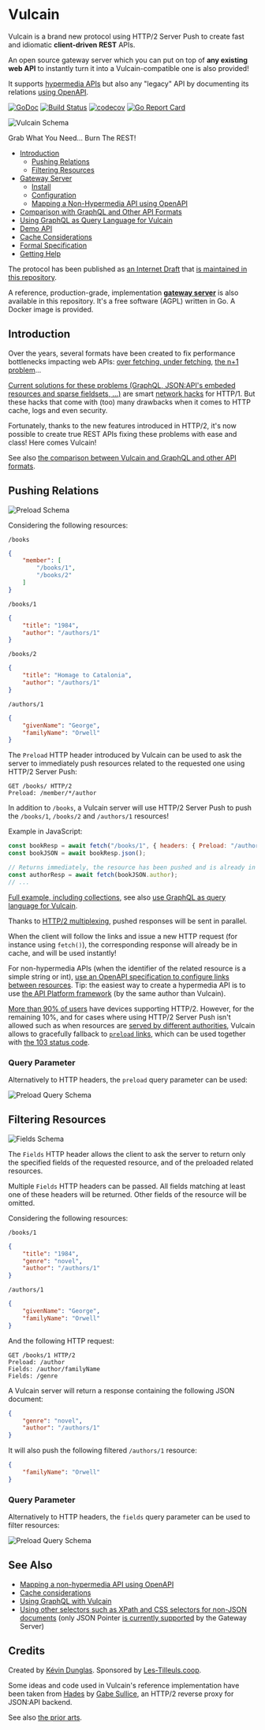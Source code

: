 # Vulcain

Vulcain is a brand new protocol using HTTP/2 Server Push to create fast and idiomatic **client-driven REST** APIs.

An open source gateway server which you can put on top of **any existing web API** to instantly turn it into a Vulcain-compatible one is also provided!

It supports [hypermedia APIs](https://restfulapi.net/hateoas/) but also any "legacy" API by documenting its relations [using OpenAPI](docs/gateway/openapi.md).

[![GoDoc](https://godoc.org/github.com/dunglas/vulcain?status.svg)](https://godoc.org/github.com/dunglas/vulcain/gateway)
[![Build Status](https://github.com/dunglas/vulcain/workflows/CI/badge.svg)](https://github.com/dunglas/vulcain/actions)
[![codecov](https://codecov.io/gh/dunglas/vulcain/branch/master/graph/badge.svg)](https://codecov.io/gh/dunglas/vulcain)
[![Go Report Card](https://goreportcard.com/badge/github.com/dunglas/vulcain)](https://goreportcard.com/report/github.com/dunglas/vulcain)

![Vulcain Schema](schemas/preload+fields-header.png)

Grab What You Need... Burn The REST!

* [Introduction](#introduction)
  * [Pushing Relations](#pushing-relations)
  * [Filtering Resources](#filtering-resources)
* [Gateway Server](docs/gateway/)
  * [Install](docs/gateway/install.md)
  * [Configuration](docs/gateway/config.md)
  * [Mapping a Non-Hypermedia API using OpenAPI](docs/gateway/openapi.md)
* [Comparison with GraphQL and Other API Formats](docs/graphql.md)
* [Using GraphQL as Query Language for Vulcain](docs/graphql.md#using-graphql-as-query-language-for-vulcain)
* [Demo API](CONTRIBUTING.md)
* [Cache Considerations](docs/cache.md)
* [Formal Specification](spec/vulcain.md)
* [Getting Help](docs/help.md)

The protocol has been published as [an Internet Draft](https://datatracker.ietf.org/doc/draft-dunglas-vulcain/) that [is maintained in this repository](spec/vulcain.md).

A reference, production-grade, implementation [**gateway server**](docs/gateway/install.md) is also available in this repository.
It's a free software (AGPL) written in Go. A Docker image is provided.

## Introduction

Over the years, several formats have been created to fix performance bottlenecks impacting web APIs: [over fetching, under fetching](https://stackoverflow.com/a/44568365/1352334), [the n+1 problem](https://restfulapi.net/rest-api-n-1-problem/)...

[Current solutions for these problems (GraphQL, JSON:API's embeded resources and sparse fieldsets, ...)](docs/graphql.md) are smart [network hacks](https://apisyouwonthate.com/blog/lets-stop-building-apis-around-a-network-hack) for HTTP/1. But these hacks that come with (too) many drawbacks when it comes to HTTP cache, logs and even security.

Fortunately, thanks to the new features introduced in HTTP/2, it's now possible to create true REST APIs fixing these problems with ease and class! Here comes Vulcain!

See also [the comparison between Vulcain and GraphQL and other API formats](docs/graphql.md).

## Pushing Relations

![Preload Schema](schemas/preload-header.png)

Considering the following resources:

`/books`

```json
{
    "member": [
        "/books/1",
        "/books/2"
    ]
}
```

`/books/1`

```json
{
    "title": "1984",
    "author": "/authors/1"
}
```

`/books/2`

```json
{
    "title": "Homage to Catalonia",
    "author": "/authors/1"
}
```

`/authors/1`

```json
{
    "givenName": "George",
    "familyName": "Orwell"
}
```

The `Preload` HTTP header introduced by Vulcain can be used to ask the server to immediately push resources related to the requested one using HTTP/2 Server Push:

```http
GET /books/ HTTP/2
Preload: /member/*/author
```

In addition to `/books`, a Vulcain server will use HTTP/2 Server Push to push the `/books/1`, `/books/2` and `/authors/1` resources!

Example in JavaScript:

```javascript
const bookResp = await fetch("/books/1", { headers: { Preload: "/author" } });
const bookJSON = await bookResp.json();

// Returns immediately, the resource has been pushed and is already in the push cache
const authorResp = await fetch(bookJSON.author);
// ...
```

[Full example, including collections](fixtures/api/static/main.js), see also [use GraphQL as query language for Vulcain](docs/graphql.md#using-graphql-as-query-language-for-vulcain).

Thanks to [HTTP/2 multiplexing](https://stackoverflow.com/a/36519379/1352334), pushed responses will be sent in parallel.

When the client will follow the links and issue a new HTTP request (for instance using `fetch()`), the corresponding response will already be in cache, and will be used instantly!

For non-hypermedia APIs (when the identifier of the related resource is a simple string or int), [use an OpenAPI specification to configure links between resources](docs/gateway/openapi.md).
Tip: the easiest way to create a hypermedia API is to use [the API Platform framework](https://api-platform.com) (by the same author than Vulcain).

[More than 90% of users](https://caniuse.com/#feat=http2) have devices supporting HTTP/2. However, for the remaining 10%, and for cases where using HTTP/2 Server Push isn't allowed such as when resources are [served by different authorities](https://tools.ietf.org/html/rfc7540#section-10.1), Vulcain allows to gracefully fallback to [`preload` links](https://www.w3.org/TR/preload/), which can be used together with [the 103 status code](https://tools.ietf.org/html/rfc8297).

### Query Parameter

Alternatively to HTTP headers, the `preload` query parameter can be used:

![Preload Query Schema](schemas/preload-query.png)

## Filtering Resources

![Fields Schema](schemas/fields-header.png)

The `Fields` HTTP header allows the client to ask the server to return only the specified fields of the requested resource, and of the preloaded related resources.

Multiple `Fields` HTTP headers can be passed. All fields matching at least one of these headers will be returned. Other fields of the resource  will be omitted.

Considering the following resources:

`/books/1`

```json
{
    "title": "1984",
    "genre": "novel",
    "author": "/authors/1"
}
```

`/authors/1`

```json
{
    "givenName": "George",
    "familyName": "Orwell"
}
```

And the following HTTP request:

```http
GET /books/1 HTTP/2
Preload: /author
Fields: /author/familyName
Fields: /genre
```

A Vulcain server will return a response containing the following JSON document:

```json
{
    "genre": "novel",
    "author": "/authors/1"
}
```

It will also push the following filtered `/authors/1` resource:

```json
{
    "familyName": "Orwell"
}
```

### Query Parameter

Alternatively to HTTP headers, the `fields` query parameter can be used to filter resources:

![Preload Query Schema](schemas/fields-query.png)

## See Also

* [Mapping a non-hypermedia API using OpenAPI](docs/gateway/openapi.md)
* [Cache considerations](docs/cache.md)
* [Using GraphQL with Vulcain](docs/graphql.md#using-graphql-as-query-language-for-vulcain)
* [Using other selectors such as XPath and CSS selectors for non-JSON documents](spec/vulcain.md#selectors) (only JSON Pointer [is currently supported](https://github.com/dunglas/vulcain/issues/3) by the Gateway Server)

## Credits

Created by [Kévin Dunglas](https://dunglas.fr). Sponsored by [Les-Tilleuls.coop](https://les-tilleuls.coop).

Some ideas and code used in Vulcain's reference implementation have been taken from [Hades](https://github.com/gabesullice/hades) by [Gabe Sullice](https://github.com/gabesullice), an HTTP/2 reverse proxy for JSON:API backend.

See also [the prior arts](docs/prior-art.md).
